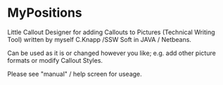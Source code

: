 # MyPositions
Little Callout Designer for adding Callouts to Pictures (Technical Writing Tool) written by myself C.Knapp /SSW Soft 
in JAVA / Netbeans.

Can be used as it is or changed however you like; e.g. add other picture formats or modify Callout Styles.

Please see "manual" / help screen for useage.


